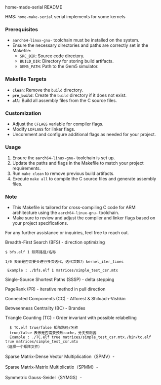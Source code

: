 home-made-serial README

HMS: `home-make-serial` serial implements for some kernels

### Prerequisites

- `aarch64-linux-gnu-` toolchain must be installed on the system.
- Ensure the necessary directories and paths are correctly set in the Makefile:
  - `SRC_DIR`: Source code directory.
  - `BUILD_DIR`: Directory for storing build artifacts.
  - `GEM5_PATH`: Path to the Gem5 simulator.

### Makefile Targets

- **`clean`**: Remove the `build` directory.
- **`pre_build`**: Create the `build` directory if it does not exist.
- **`all`**: Build all assembly files from the C source files.

### Customization

- Adjust the `CFLAGS` variable for compiler flags.
- Modify `LDFLAGS` for linker flags.
- Uncomment and configure additional flags as needed for your project.

### Usage

1. Ensure the `aarch64-linux-gnu-` toolchain is set up.
2. Update the paths and flags in the Makefile to match your project requirements.
3. Run `make clean` to remove previous build artifacts.
4. Execute `make all` to compile the C source files and generate assembly files.

### Note

- This Makefile is tailored for cross-compiling C code for ARM architecture using the `aarch64-linux-gnu-` toolchain.
- Make sure to review and adjust the compiler and linker flags based on your project specifications.

For any further assistance or inquiries, feel free to reach out.

 Breadth-First Search (BFS) - direction optimizing

```
$ bfs.elf 1 矩阵路径/名称

1/0 表示是否需要会进行多次迭代，迭代次数为 kernel_iter_times

 Example : ./bfs.elf 1 matrices/simple_test_csr.mtx
```

 Single-Source Shortest Paths (SSSP) - delta stepping

PageRank (PR) - iterative method in pull direction

Connected Components (CC) - Afforest & Shiloach-Vishkin

Betweenness Centrality (BC) - Brandes

Triangle Counting (TC) - Order invariant with possible relabelling

```
  $ TC.elf true/false 矩阵路径/名称
  true/false 表示是否需要预热cache，分支预测器
  Example : ./TC.elf true matrices/simple_test_csr.mtx./bin/tc.elf true matrices/simple_test_csr.mtx
（选择一个矩阵文件）
```

Sparse Matrix-Dense Vector Multiplication（SPMV）-

Sparse Matrix-Matrix Multiplicatio（SPMM）- 

Symmetric Gauss-Seidel（SYMGS）-